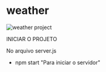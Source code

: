 # weather

![weather project](https://user-images.githubusercontent.com/66026387/106691392-330ce800-65b2-11eb-93c3-b45af6b92d31.png)

INICIAR O PROJETO

No arquivo server.js
- npm start  "Para iniciar o servidor"